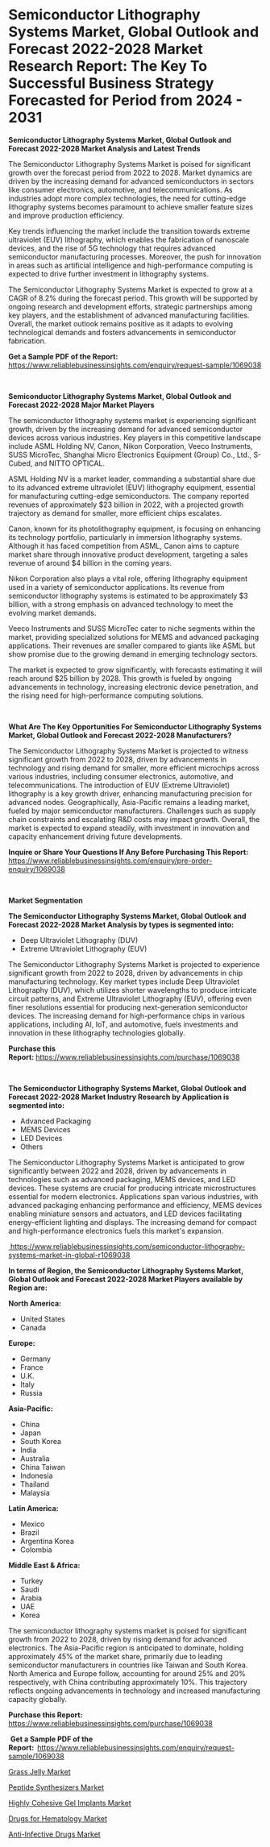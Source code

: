 <p><h1>Semiconductor Lithography Systems Market, Global Outlook and Forecast 2022-2028 Market Research Report: The Key To Successful Business Strategy Forecasted for Period from 2024 - 2031</h1></p><p><strong>Semiconductor Lithography Systems Market, Global Outlook and Forecast 2022-2028 Market Analysis and Latest Trends</strong></p>
<p><p>The Semiconductor Lithography Systems Market is poised for significant growth over the forecast period from 2022 to 2028. Market dynamics are driven by the increasing demand for advanced semiconductors in sectors like consumer electronics, automotive, and telecommunications. As industries adopt more complex technologies, the need for cutting-edge lithography systems becomes paramount to achieve smaller feature sizes and improve production efficiency.</p><p>Key trends influencing the market include the transition towards extreme ultraviolet (EUV) lithography, which enables the fabrication of nanoscale devices, and the rise of 5G technology that requires advanced semiconductor manufacturing processes. Moreover, the push for innovation in areas such as artificial intelligence and high-performance computing is expected to drive further investment in lithography systems.</p><p>The Semiconductor Lithography Systems Market is expected to grow at a CAGR of 8.2% during the forecast period. This growth will be supported by ongoing research and development efforts, strategic partnerships among key players, and the establishment of advanced manufacturing facilities. Overall, the market outlook remains positive as it adapts to evolving technological demands and fosters advancements in semiconductor fabrication.</p></p>
<p><strong>Get a Sample PDF of the Report:&nbsp;</strong> <a href="https://www.reliablebusinessinsights.com/enquiry/request-sample/1069038">https://www.reliablebusinessinsights.com/enquiry/request-sample/1069038</a></p>
<p>&nbsp;</p>
<p><strong>Semiconductor Lithography Systems Market, Global Outlook and Forecast 2022-2028 Major Market Players</strong></p>
<p><p>The semiconductor lithography systems market is experiencing significant growth, driven by the increasing demand for advanced semiconductor devices across various industries. Key players in this competitive landscape include ASML Holding NV, Canon, Nikon Corporation, Veeco Instruments, SUSS MicroTec, Shanghai Micro Electronics Equipment (Group) Co., Ltd., S-Cubed, and NITTO OPTICAL.</p><p>ASML Holding NV is a market leader, commanding a substantial share due to its advanced extreme ultraviolet (EUV) lithography equipment, essential for manufacturing cutting-edge semiconductors. The company reported revenues of approximately $23 billion in 2022, with a projected growth trajectory as demand for smaller, more efficient chips escalates.</p><p>Canon, known for its photolithography equipment, is focusing on enhancing its technology portfolio, particularly in immersion lithography systems. Although it has faced competition from ASML, Canon aims to capture market share through innovative product development, targeting a sales revenue of around $4 billion in the coming years.</p><p>Nikon Corporation also plays a vital role, offering lithography equipment used in a variety of semiconductor applications. Its revenue from semiconductor lithography systems is estimated to be approximately $3 billion, with a strong emphasis on advanced technology to meet the evolving market demands.</p><p>Veeco Instruments and SUSS MicroTec cater to niche segments within the market, providing specialized solutions for MEMS and advanced packaging applications. Their revenues are smaller compared to giants like ASML but show promise due to the growing demand in emerging technology sectors.</p><p>The market is expected to grow significantly, with forecasts estimating it will reach around $25 billion by 2028. This growth is fueled by ongoing advancements in technology, increasing electronic device penetration, and the rising need for high-performance computing solutions.</p></p>
<p>&nbsp;</p>
<p><strong>What Are The Key Opportunities For Semiconductor Lithography Systems Market, Global Outlook and Forecast 2022-2028 Manufacturers?</strong></p>
<p><p>The Semiconductor Lithography Systems Market is projected to witness significant growth from 2022 to 2028, driven by advancements in technology and rising demand for smaller, more efficient microchips across various industries, including consumer electronics, automotive, and telecommunications. The introduction of EUV (Extreme Ultraviolet) lithography is a key growth driver, enhancing manufacturing precision for advanced nodes. Geographically, Asia-Pacific remains a leading market, fueled by major semiconductor manufacturers. Challenges such as supply chain constraints and escalating R&D costs may impact growth. Overall, the market is expected to expand steadily, with investment in innovation and capacity enhancement driving future developments.</p></p>
<p><strong>Inquire or Share Your Questions If Any Before Purchasing This Report:</strong> <a href="https://www.reliablebusinessinsights.com/enquiry/pre-order-enquiry/1069038">https://www.reliablebusinessinsights.com/enquiry/pre-order-enquiry/1069038</a></p>
<p>&nbsp;</p>
<p><strong>Market Segmentation</strong></p>
<p><strong>The Semiconductor Lithography Systems Market, Global Outlook and Forecast 2022-2028 Market Analysis by types is segmented into:</strong></p>
<p><ul><li>Deep Ultraviolet Lithography (DUV)</li><li>Extreme Ultraviolet Lithography (EUV)</li></ul></p>
<p><p>The Semiconductor Lithography Systems Market is projected to experience significant growth from 2022 to 2028, driven by advancements in chip manufacturing technology. Key market types include Deep Ultraviolet Lithography (DUV), which utilizes shorter wavelengths to produce intricate circuit patterns, and Extreme Ultraviolet Lithography (EUV), offering even finer resolutions essential for producing next-generation semiconductor devices. The increasing demand for high-performance chips in various applications, including AI, IoT, and automotive, fuels investments and innovation in these lithography technologies globally.</p></p>
<p><strong>Purchase this Report:&nbsp;</strong><a href="https://www.reliablebusinessinsights.com/purchase/1069038">https://www.reliablebusinessinsights.com/purchase/1069038</a></p>
<p>&nbsp;</p>
<p><strong>The Semiconductor Lithography Systems Market, Global Outlook and Forecast 2022-2028 Market Industry Research by Application is segmented into:</strong></p>
<p><ul><li>Advanced Packaging</li><li>MEMS Devices</li><li>LED Devices</li><li>Others</li></ul></p>
<p><p>The Semiconductor Lithography Systems Market is anticipated to grow significantly between 2022 and 2028, driven by advancements in technologies such as advanced packaging, MEMS devices, and LED devices. These systems are crucial for producing intricate microstructures essential for modern electronics. Applications span various industries, with advanced packaging enhancing performance and efficiency, MEMS devices enabling miniature sensors and actuators, and LED devices facilitating energy-efficient lighting and displays. The increasing demand for compact and high-performance electronics fuels this market's expansion.</p></p>
<p><a href="https://www.reliablebusinessinsights.com/semiconductor-lithography-systems-market-in-global-r1069038">&nbsp;https://www.reliablebusinessinsights.com/semiconductor-lithography-systems-market-in-global-r1069038</a></p>
<p><strong>In terms of Region, the Semiconductor Lithography Systems Market, Global Outlook and Forecast 2022-2028 Market Players available by Region are:</strong></p>
<p>
    <p> <strong> North America: </strong>
        <ul>
            <li>United States</li>
            <li>Canada</li>
        </ul>
        </p> 
    <p> <strong> Europe: </strong>
        <ul>
            <li>Germany</li>
            <li>France</li>
            <li>U.K.</li>
            <li>Italy</li>
            <li>Russia</li>
        </ul>
        </p> 
    <p> <strong> Asia-Pacific: </strong>
        <ul>
            <li>China</li>
            <li>Japan</li>
            <li>South Korea</li>
            <li>India</li>
            <li>Australia</li>
            <li>China Taiwan</li>
            <li>Indonesia</li>
            <li>Thailand</li>
            <li>Malaysia</li>
        </ul>
        </p> 
    <p> <strong> Latin America: </strong>
        <ul>
            <li>Mexico</li>
            <li>Brazil</li>
            <li>Argentina Korea</li>
            <li>Colombia</li>
        </ul>
        </p> 
    <p> <strong> Middle East & Africa: </strong>
        <ul>
            <li>Turkey</li>
            <li>Saudi</li>
            <li>Arabia</li>
            <li>UAE</li>
            <li>Korea</li>
        </ul>
    </p>
    </p>
<p><p>The semiconductor lithography systems market is poised for significant growth from 2022 to 2028, driven by rising demand for advanced electronics. The Asia-Pacific region is anticipated to dominate, holding approximately 45% of the market share, primarily due to leading semiconductor manufacturers in countries like Taiwan and South Korea. North America and Europe follow, accounting for around 25% and 20% respectively, with China contributing approximately 10%. This trajectory reflects ongoing advancements in technology and increased manufacturing capacity globally.</p></p>
<p><strong>Purchase this Report: </strong><a href="https://www.reliablebusinessinsights.com/purchase/1069038">https://www.reliablebusinessinsights.com/purchase/1069038</a></p>
<p>&nbsp;<strong>Get a Sample PDF of the Report:&nbsp;&nbsp;</strong><a href="https://www.reliablebusinessinsights.com/enquiry/request-sample/1069038">https://www.reliablebusinessinsights.com/enquiry/request-sample/1069038</a></p>
<p><strong></strong></p>
<p><p><a href="https://medium.com/@sylviajacksonb5/grass-jelly-market-essentials-key-market-players-demand-drivers-and-roi-potential-forecasted-for-c51daa1e065a">Grass Jelly Market</a></p><p><a href="https://www.linkedin.com/pulse/emerging-trends-peptide-synthesizers-market-global-outlook-qxbbe?trackingId=xvIhjubIThS4g0HAs94JlQ%3D%3D">Peptide Synthesizers Market</a></p><p><a href="https://www.linkedin.com/pulse/highly-cohesive-gel-implants-market-trends-strategic-insights-atqbe?trackingId=Jj%2F7DZf1Ssm9BNP4XUb5CQ%3D%3D">Highly Cohesive Gel Implants Market</a></p><p><a href="https://issuu.com/reportprime-2/docs/drugs-for-hematology-market-size-20_c57cc391fceeb8">Drugs for Hematology Market</a></p><p><a href="https://issuu.com/reportprime-2/docs/anti-infective-drugs-market-size-20_eadc904a07e704">Anti-Infective Drugs Market</a></p></p>